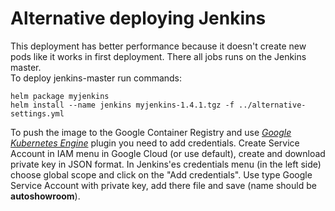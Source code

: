 # Alternative deploying Jenkins
This deployment has better performance because it doesn't create new pods like it works in
first deployment. There all jobs runs on the Jenkins master.\
To deploy jenkins-master run commands:
```
helm package myjenkins
helm install --name jenkins myjenkins-1.4.1.tgz -f ../alternative-settings.yml
```
To push the image to the Google Container Registry and use 
[_Google Kubernetes Engine_](https://plugins.jenkins.io/google-kubernetes-engine) plugin you need to add credentials.
Create Service Account in IAM menu in Google Cloud (or use default), create and download private key in JSON format.
In Jenkins'es credentials menu (in the left side) choose global scope and click on the "Add credentials". Use type Google
Service Account with private key, add there file and save (name should be **autoshowroom**).